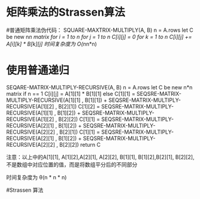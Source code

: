 # 矩阵乘法的Strassen算法

#普通矩阵乘法伪代码：
SQUARE-MAXTRIX-MULTIPLY(A, B)
	n = A.rows
	let C be new n*n matrix
	for i = 1 to n
	    for j = 1 to n 
		C[i][j] = 0
		for k = 1 to n 
          C[i][j] += A[i][k] * B[k][j]
时间复杂度为 O(n*n*n)

# 使用普通递归 
SEQARE-MATRIX-MULTIPLY-RECURSIVE(A, B)
		n = A.rows
		let C be new n*n matrix
		if n == 1 
		    C[i][j] = A[1][1] * B[1][1]
		else 
		    C[1][1] = SEQSRE-MATRIX-MULTIPLY-RECURSIVE(A[1][1] , B[1][1])
		            + SEQSRE-MATRIX-MULTIPLY-RECURSIVE(A[1][2] , B[2][1])
		    C[1][2] = SEQSRE-MATRIX-MULTIPLY-RECURSIVE(A[1][1] , B[1][2])
		            + SEQSRE-MATRIX-MULTIPLY-RECURSIVE(A[1][2] , B[2][2])
		    C[1][1] = SEQSRE-MATRIX-MULTIPLY-RECURSIVE(A[2][1] , B[1][2])
		            + SEQSRE-MATRIX-MULTIPLY-RECURSIVE(A[2][2] , B[2][1])
		    C[1][1] = SEQSRE-MATRIX-MULTIPLY-RECURSIVE(A[2][1] , B[1][2])
		            + SEQSRE-MATRIX-MULTIPLY-RECURSIVE(A[2][2] , B[2][2])
		return C

注意：以上中的A[1][1], A[1][2],A[2][1], A[2][2], B[1][1], B[1][2],B[2][1], B[2][2], 不是数组中对应位置的值，而是将数组平分后的不同部分


时间复杂度为 θ(n * n * n)


#Strassen 算法

